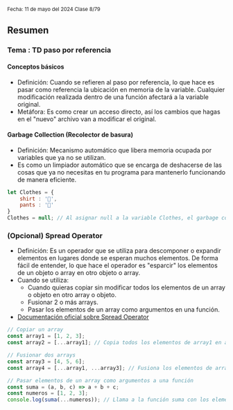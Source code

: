 <sub> Fecha: 11 de mayo del 2024 </sub>
<sub> Clase 8/79 </sub>
## Resumen
### Tema :  TD paso por referencia
#### Conceptos básicos

- Definición: Cuando se refieren al paso por referencia, lo que hace es pasar como referencia la ubicación en memoria de la variable. Cualquier modificación realizada dentro de una función afectará a la variable original.
- Metáfora: Es como crear un acceso directo, así los cambios que hagas en el "nuevo" archivo van a modificar el original.
#### Garbage Collection (Recolector de basura)

- Definición: Mecanismo automático que libera memoria ocupada por variables que ya no se utilizan.
- Es como un limpiador automático que se encarga de deshacerse de las cosas que ya no necesitas en tu programa para mantenerlo funcionando de manera eficiente.

```JavaScript
let Clothes = {
    shirt : '👕',
    pants : '👖'
}
Clothes = null; // Al asignar null a la variable Clothes, el garbage collector se encarga de eliminar la variable Clothes y su contenido.
```

### (Opcional) Spread Operator

- Definición: Es un operador que se utiliza para descomponer o expandir elementos en lugares donde se esperan muchos elementos. De forma fácil de entender, lo que hace el operador es "esparcir" los elementos de un objeto o array en otro objeto o array.
- Cuando se utiliza:
	- Cuando quieras copiar sin modificar todos los elementos de un array o objeto en otro array o objeto.
	- Fusionar 2 o más arrays.
	- Pasar los elementos de un array como argumentos en una función.
- [Documentación oficial sobre Spread Operator](https://developer.mozilla.org/en-US/docs/Web/JavaScript/Reference/Operators/Spread_syntax)

```JavaScript
// Copiar un array
const array1 = [1, 2, 3];
const array2 = [...array1]; // Copia todos los elementos de array1 en array2 sin afectar el array1.

// Fusionar dos arrays
const array3 = [4, 5, 6];
const array4 = [...array1, ...array3]; // Fusiona los elementos de array1 y array3 en un nuevo array array4

// Pasar elementos de un array como argumentos a una función
const suma = (a, b, c) => a + b + c;
const numeros = [1, 2, 3];
console.log(suma(...numeros)); // Llama a la función suma con los elementos de numeros como argumentos
```



